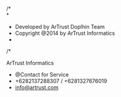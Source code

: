 /*  
*
* Developed by ArTrust Doplhin Team       
* Copyright @2014 by ArTrust Informatics 
*
/*                                   

ArTrust Informatics
- @Contact for Service 
- +6282137288307 / +6281327676019
- info@artrust.com